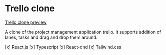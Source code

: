 # Trello clone

[Trello clone preview](./test.png)

A clone of the project management application trello. It supports addition of lanes, tasks and drag and drop them around.

[x] React.js
[x] Typescript
[x] React-dnd
[x] Tailwind.css
